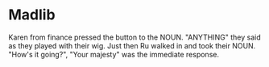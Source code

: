 # Madlib

Karen from finance pressed the button to the NOUN.  "ANYTHING" they said as they played with their wig.  Just then Ru walked in and took their NOUN.  "How's it going?", "Your majesty" was the immediate response. 
